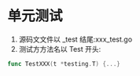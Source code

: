 # 单元测试

1. 源码⽂文件以 _test 结尾:xxx_test.go
2. 测试⽅方法名以 Test 开头:
```go
func TestXXX(t *testing.T) {...}
```
